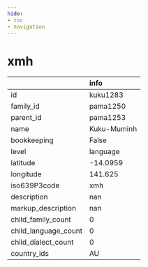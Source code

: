 ```yaml
---
hide:
- toc
- navigation
---
```

# xmh
|                      | info        |
|:---------------------|:------------|
| id                   | kuku1283    |
| family_id            | pama1250    |
| parent_id            | pama1253    |
| name                 | Kuku-Muminh |
| bookkeeping          | False       |
| level                | language    |
| latitude             | -14.0959    |
| longitude            | 141.625     |
| iso639P3code         | xmh         |
| description          | nan         |
| markup_description   | nan         |
| child_family_count   | 0           |
| child_language_count | 0           |
| child_dialect_count  | 0           |
| country_ids          | AU          |